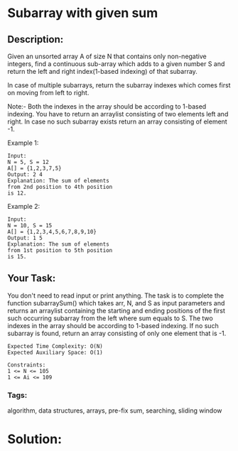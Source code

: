 # Subarray with given sum

## Description:

Given an unsorted array A of size N that contains only non-negative integers, find a continuous sub-array which adds to a given number S and return the left and right index(1-based indexing) of that subarray.

In case of multiple subarrays, return the subarray indexes which comes first on moving from left to right.

Note:- Both the indexes in the array should be according to 1-based indexing. You have to return an arraylist consisting of two elements left and right. In case no such subarray exists return an array consisting of element -1.

Example 1:

```
Input:
N = 5, S = 12
A[] = {1,2,3,7,5}
Output: 2 4
Explanation: The sum of elements
from 2nd position to 4th position
is 12.
```

Example 2:

```
Input:
N = 10, S = 15
A[] = {1,2,3,4,5,6,7,8,9,10}
Output: 1 5
Explanation: The sum of elements
from 1st position to 5th position
is 15.
```

## Your Task:

You don't need to read input or print anything. The task is to complete the function subarraySum() which takes arr, N, and S as input parameters and returns an arraylist containing the starting and ending positions of the first such occurring subarray from the left where sum equals to S. The two indexes in the array should be according to 1-based indexing. If no such subarray is found, return an array consisting of only one element that is -1.

```
Expected Time Complexity: O(N)
Expected Auxiliary Space: O(1)
```

```
Constraints:
1 <= N <= 105
1 <= Ai <= 109
```

### Tags:

algorithm, data structures, arrays, pre-fix sum, searching, sliding window

# Solution:
